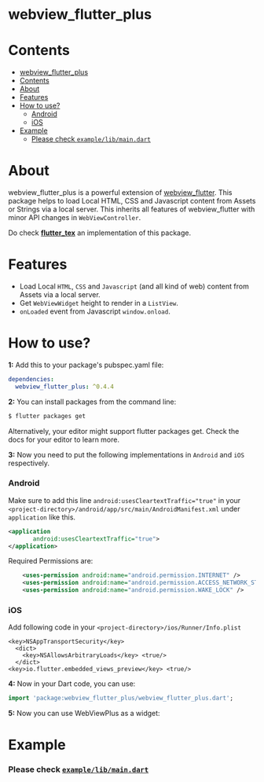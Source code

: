 # webview_flutter_plus

# Contents
- [webview\_flutter\_plus](#webview_flutter_plus)
- [Contents](#contents)
- [About](#about)
- [Features](#features)
- [How to use?](#how-to-use)
    - [Android](#android)
    - [iOS](#ios)
- [Example](#example)
    - [Please check `example/lib/main.dart`](#please-check-examplelibmaindart)

# About
webview_flutter_plus is a powerful extension of [webview_flutter](https://pub.dartlang.org/packages/webview_flutter). This package helps to load Local HTML, CSS and Javascript content from Assets or Strings via a local server. This inherits all features of webview_flutter with minor API changes in `WebViewController`.

Do check [**flutter_tex**](https://pub.dartlang.org/packages/flutter_tex) an implementation of this package.

# Features
- Load Local `HTML`, `CSS` and `Javascript` (and all kind of web) content from Assets via a local server.
- Get `WebViewWidget` height to render in a `ListView`.
- `onLoaded` event from Javascript `window.onload`.

# How to use?
**1:** Add this to your package's pubspec.yaml file:

```yaml
dependencies:
  webview_flutter_plus: ^0.4.4
```

**2:** You can install packages from the command line:

```bash
$ flutter packages get
```

Alternatively, your editor might support flutter packages get. Check the docs for your editor to learn more.


**3:** Now you need to put the following implementations in `Android` and `iOS` respectively.

### Android
Make sure to add this line `android:usesCleartextTraffic="true"` in your `<project-directory>/android/app/src/main/AndroidManifest.xml` under `application` like this.
```xml
<application
       android:usesCleartextTraffic="true">
</application>
```

Required Permissions are:
```xml
    <uses-permission android:name="android.permission.INTERNET" />
    <uses-permission android:name="android.permission.ACCESS_NETWORK_STATE" />
    <uses-permission android:name="android.permission.WAKE_LOCK" />
```

### iOS
Add following code in your `<project-directory>/ios/Runner/Info.plist`
```plist
<key>NSAppTransportSecurity</key>
  <dict>
    <key>NSAllowsArbitraryLoads</key> <true/>
  </dict>
<key>io.flutter.embedded_views_preview</key> <true/> 
```

**4:** Now in your Dart code, you can use:

```dart
import 'package:webview_flutter_plus/webview_flutter_plus.dart'; 
```

**5:** Now you can use WebViewPlus as a widget:

# Example

### Please check [`example/lib/main.dart`](https://github.com/shah-xad/webview_flutter_plus/blob/master/example/lib/main.dart)